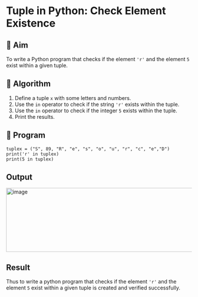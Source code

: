 # Tuple in Python: Check Element Existence

## 🎯 Aim
To write a Python program that checks if the element `'r'` and the element `5` exist within a given tuple.

## 🧠 Algorithm
1. Define a tuple `x` with some letters and numbers.
2. Use the `in` operator to check if the string `'r'` exists within the tuple.
3. Use the `in` operator to check if the integer `5` exists within the tuple.
4. Print the results.

## 🧾 Program

```
tuplex = ("S", 89, "R", "e", "s", "o", "u", "r", "c", "e","D")
print('r' in tuplex)
print(5 in tuplex)
```

## Output

<img width="915" height="174" alt="image" src="https://github.com/user-attachments/assets/91b00c0f-ce6a-4bba-a04d-cbe0e8f507fa" />


## Result

Thus to write a python program that checks if the element `'r'` and the element `5` exist within a given tuple is created and verified successfully.
